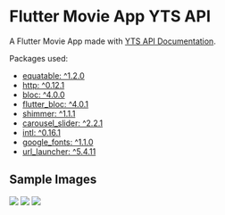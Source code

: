 # Flutter Movie App YTS API

A Flutter Movie App made with [YTS API Documentation](https://yts.mx/api).

Packages used:
* [equatable: ^1.2.0](https://pub.dev/packages/equatable)
* [http: ^0.12.1](https://pub.dev/packages/http)
* [bloc: ^4.0.0](https://pub.dev/packages/bloc)
* [flutter_bloc: ^4.0.1](https://pub.dev/packages/flutter_bloc)
* [shimmer: ^1.1.1](https://pub.dev/packages/shimmer)
* [carousel_slider: ^2.2.1](https://pub.dev/packages/carousel_slider)
* [intl: ^0.16.1](https://pub.dev/packages/intl)
* [google_fonts: ^1.1.0](https://pub.dev/packages/google_fonts)
* [url_launcher: ^5.4.11](https://pub.dev/packages/url_launcher)

## Sample Images

<img src="https://github.com/jose-bamboo/yts_app/blob/master/github-images/intro.png" />
<img src="https://github.com/jose-bamboo/yts_app/blob/master/github-images/first_page.png" />
<img src="https://github.com/jose-bamboo/yts_app/blob/master/github-images/second_page.png" />
